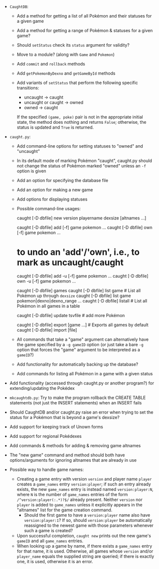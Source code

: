 - `CaughtDB`:
    - Add a method for getting a list of all Pokémon and their statuses for a
      given game
    - Add a method for getting a range of Pokémon & statuses for a given game?
    - Should `setStatus` check its `status` argument for validity?
    - Move to a module? (along with `Game` and `Pokemon`)
    - Add `commit` and `rollback` methods
    - Add `getPokemonByDexno` and `getGameById` methods
    - Add variants of `setStatus` that perform the following specific
      transitions:

        - uncaught → caught
        - uncaught or caught → owned
        - owned → caught

      If the specified `(game, poke)` pair is not in the appropriate initial
      state, the method does nothing and returns `False`; otherwise, the status
      is updated and `True` is returned.

- `caught.py`:
    - Add command-line options for setting statuses to "owned" and "uncaught"
    - In its default mode of marking Pokémon "caught", caught.py should not
      change the status of Pokémon marked "owned" unless an `-f` option is
      given
    - Add an option for specifying the database file
    - Add an option for making a new game
    - Add options for displaying statuses
    - Possible command-line usages:

        caught [-D dbfile] new version playername dexsize [altnames ...]

        caught [-D dbfile] add [-f] game pokemon ...
        caught [-D dbfile] own [-f] game pokemon ...

        # to undo an 'add'/'own', i.e., to mark as uncaught/caught
        caught [-D dbfile] add -u [-f] game pokemon ...
        caught [-D dbfile] own -u [-f] game pokemon ...

        caught [-D dbfile] games
        caught [-D dbfile] list game  # List all Pokémon up through `dexsize`
        caught [-D dbfile] list game pokemon|dexno|dexno_range ...
        caught [-D dbfile] listall  # List all Pokémon in all games in a table

        caught [-D dbfile] update tsvfile  # add more Pokémon

        caught [-D dbfile] export [game ...]  # Exports all games by default
        caught [-D dbfile] import [file]

    - All commands that take a "game" argument can alternatively have the game
      specified by a `-g gameID` option (or just take a bare `-g` option that
      forces the "game" argument to be interpreted as a `gameID`?)
    - Add functionality for automatically backing up the database?
    - Add commands for listing all Pokémon in a game with a given status
- Add functionality (accessed through caught.py or another program?) for
  extending/updating the Pokédex
- `mkcaughtdb.py`: Try to make the program rollback the CREATE TABLE statements
  (not just the INSERT statements) when an INSERT fails
- Should CaughtDB and/or caught.py raise an error when trying to set the status
  for a Pokémon that is beyond a game's dexsize?
- Add support for keeping track of Unown forms
- Add support for regional Pokédexes
- Add commands & methods for adding & removing game altnames
- The "new game" command and method should both have options/arguments for
  ignoring altnames that are already in use

- Possible way to handle game names:
    - Creating a game entry with version `version` and player name `player`
      creates a `game_names` entry `version:player`; if such an entry already
      exists, the new `game_names` entry is instead named `version:player:N`,
      where `N` is the number of `game_names` entries of the form
      `/^version:player(:.*)?$/` already present.  Neither `version` nor
      `player` is added to `game_names` unless it explicitly appears in the
      "altnames" list for the game creation command.
        - Should the first game to have a `version:player` name also have
          `version:player:1`?  If so, should `version:player` be automatically
          reassigned to the newest game with those parameters whenever such a
          game is created?
    - Upon successful completion, `caught new` prints out the new game's
      `gameID` and all `game_names` entries.
    - When looking up a game by name, if there exists a `game_names` entry for
      that name, it is used.  Otherwise, all games whose `version` and/or
      `player_name` equals the supplied string are queried; if there is exactly
      one, it is used, otherwise it is an error.
